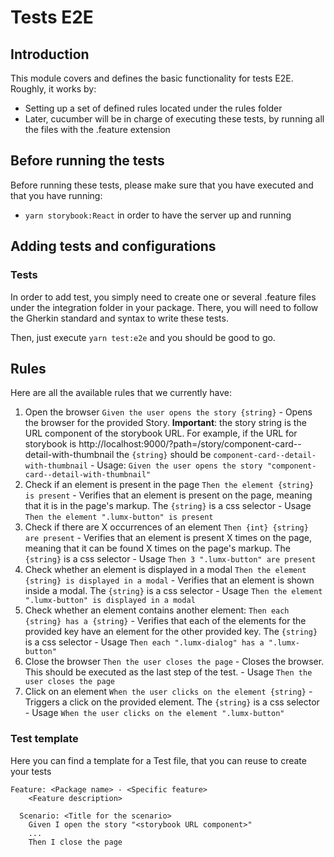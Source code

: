 # Tests E2E

## Introduction

This module covers and defines the basic functionality for tests E2E. Roughly, it works by:

-   Setting up a set of defined rules located under the rules folder
-   Later, cucumber will be in charge of executing these tests, by running all the files with the .feature extension

## Before running the tests

Before running these tests, please make sure that you have executed and that you have running:

-   `yarn storybook:React` in order to have the server up and running

## Adding tests and configurations

### Tests

In order to add test, you simply need to create one or several .feature files under the integration folder in your package.
There, you will need to follow the Gherkin standard and syntax to write these tests.

Then, just execute `yarn test:e2e` and you should be good to go.

## Rules

Here are all the available rules that we currently have:

1. Open the browser
   `Given the user opens the story {string}` - Opens the browser for the provided Story. **Important**: the story string is the URL component of the storybook URL. For example, if the URL for storybook is http://localhost:9000/?path=/story/component-card--detail-with-thumbnail the `{string}` should be `component-card--detail-with-thumbnail` - Usage: `Given the user opens the story "component-card--detail-with-thumbnail"`
2. Check if an element is present in the page
   `Then the element {string} is present` - Verifies that an element is present on the page, meaning that it is in the page's markup. The `{string}` is a css selector - Usage `Then the element ".lumx-button" is present`
3. Check if there are X occurrences of an element
   `Then {int} {string} are present` - Verifies that an element is present X times on the page, meaning that it can be found X times on the page's markup. The `{string}` is a css selector - Usage `Then 3 ".lumx-button" are present`
4. Check whether an element is displayed in a modal
   `Then the element {string} is displayed in a modal` - Verifies that an element is shown inside a modal. The `{string}` is a css selector - Usage `Then the element ".lumx-button" is displayed in a modal`
5. Check whether an element contains another element:
   `Then each {string} has a {string}` - Verifies that each of the elements for the provided key have an element for the other provided key. The `{string}` is a css selector - Usage `Then each ".lumx-dialog" has a ".lumx-button"`
6. Close the browser
   `Then the user closes the page` - Closes the browser. This should be executed as the last step of the test. - Usage `Then the user closes the page`
7. Click on an element
   `When the user clicks on the element {string}` - Triggers a click on the provided element. The `{string}` is a css selector - Usage `When the user clicks on the element ".lumx-button"`

### Test template

Here you can find a template for a Test file, that you can reuse to create your tests

```Gherkin
Feature: <Package name> - <Specific feature>
    <Feature description>

  Scenario: <Title for the scenario>
    Given I open the story "<storybook URL component>"
    ...
    Then I close the page
```
